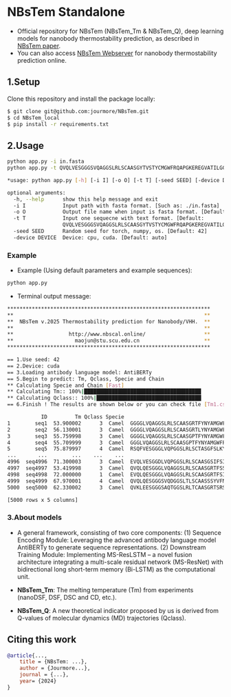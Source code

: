 # NBsTem Standalone

- Official repository for NBsTem (NBsTem_Tm & NBsTem_Q), deep learning models for nanobody thermostability prediction, as described in [NBsTem paper](http://www.nbscal.online/).
- You can also access [NBsTem Webserver](http://www.nbscal.online/) for nanobody thermostability prediction online.

## 1.Setup

Clone this repository and install the package locally:
```bash
$ git clone git@github.com:jourmore/NBsTem.git
$ cd NBsTem_local
$ pip install -r requirements.txt
```

## 2.Usage

```bash
python app.py -i in.fasta
python app.py -t QVQLVESGGGSVQAGGSLRLSCAASGYTVSTYCMGWFRQAPGKEREGVATILGGSTYYGDSVKGRFTISQDNAKNTVYLQMNSLKPEDTAIYYCAGSTVASTGWCSRLRPYDYHYRGQGTQVTVSS
```

```bash
*usage: python app.py [-h] [-i I] [-o O] [-t T] [-seed SEED] [-device DEVICE]

optional arguments:
  -h, --help      show this help message and exit
  -i I            Input path with fasta format. [Such as: ./in.fasta]
  -o O            Output file name when input is fasta format. [Default: "Output-NBsTem-[Year]-[Month]-[Day].csv"
  -t T            Input one sequecne with text format. [Default:
                  QVQLVESGGGSVQAGGSLRLSCAASGYTVSTYCMGWFRQAPGKEREGVATILGGSTYYGDSVKGRFTISQDNAKNTVYLQMNSLKPEDTAIYYCAGSTVASTGWCSRLRPYDYHYRGQGTQVTVSS]
  -seed SEED      Random seed for torch, numpy, os. [Default: 42]
  -device DEVICE  Device: cpu, cuda. [Default: auto]
```

### Example

- Example (Using default parameters and example sequences):

```bash
python app.py
```

- Terminal output message:

```bash
******************************************************************
**                                                              **
**  NBsTem v.2025 Thermostability prediction for Nanobody/VHH.  **
**                                                              **
**                  http://www.nbscal.online/                   **
**                    maojun@stu.scu.edu.cn                     **
******************************************************************

== 1.Use seed: 42
== 2.Device: cuda
== 3.Loading antibody language model: AntiBERTy
== 5.Begin to predict: Tm, Qclass, Specie and Chain
** Calculating Specie and Chain [Fast]
** Calculating Tm:: 100%|██████████████████████████████████████
** Calculating Qclass:: 100%|██████████████████████████████████
== 6.Finish ! The results are shown below or you can check file [Tm1.csv]

           ID         Tm Qclass Specie                                           Sequence
1        seq1  53.900002      3  Camel  GGGGLVQAGGSLRLSCAASGRTFYNYAMGWFRQAPGKEREFVAAIS...
2        seq2  56.130001      3  Camel  GGGGLVQAGGSLRLSCAASGRTLYNYAMGWFRQAPGKEREFVAAIS...
3        seq3  55.759998      3  Camel  GGGGLVQAGGSLRLSCAASGPTFYNYAMGWFRQAPGKEREFVAAIS...
4        seq4  55.709999      3  Camel  GGGLVQAGGSLRLSCAASGPTFYNYAMGWFRQAPGKEREFVAAISW...
5        seq5  75.879997      4  Camel  RSQFVESGGGLVQPGGSLRLSCTASGFSLKYWAVGWFRQAPGKERE...
...       ...        ...    ...    ...                                                ...
4996  seq4996  71.300003      3  Camel  EVQLVESGGDLVQPGGSLRLSCAASGSIFSINDMGWFRQAPGKQRE...
4997  seq4997  53.419998      3  Camel  QVQLQESGGGLVQAGGSLRLSCAASGRTFSSHAMAWFRQGPGEERQ...
4998  seq4998  72.000000      1  Camel  EVQLQESGGGLVQAGGSLRLSCAASGRTFSIYTIGWFRQAPGKERE...
4999  seq4999  67.970001      4  Camel  QVQLQESGGGSVQDGGSLTLSCAASSSYVFNNLNMGWFRQAPGKEC...
5000  seq5000  62.330002      3  Camel  QVKLEESGGGSAQTGGSLRLTCAASGRTSRSYGMGWFRQAPGKERE...

[5000 rows x 5 columns]
```

### 3.About models

- A general framework, consisting of two core components: (1) Sequence Encoding Module: Leveraging the advanced antibody language model AntiBERTy to generate sequence representations. (2) Downstream Training Module: Implementing MS-ResLSTM – a novel fusion architecture integrating a multi-scale residual network (MS-ResNet) with bidirectional long short-term memory (Bi-LSTM) as the computational unit.

- **NBsTem_Tm**: The melting temperature (Tm) from experiments (nanoDSF, DSF, DSC and CD, etc.).

- **NBsTem_Q**: A new theoretical indicator proposed by us is derived from Q-values of molecular dynamics (MD) trajectories (Qclass).

## Citing this work

```bibtex
@article{...,
    title = {NBsTem: ...},
    author = {Jourmore...},
    journal = {...},
    year= {2024}
}
```
